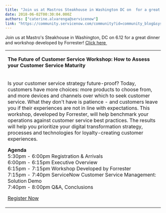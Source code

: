 ```yaml
---
title: "Join us at Mastros Steakhouse in Washington DC on  for a great dinner and workshop developed by Forrester"
date: 2018-06-02T00:30:04.000Z
authors: ["caterine.alvarenga@servicenow"]
link: "https://community.servicenow.com/community?id=community_blog&sys_id=ae1d353bdb5ed3847b337a9e0f9619ec"
---
```

<p>Join us at Mastro&#39;s Steakhouse in Washington, DC on 6.12 for a great dinner and workshop developed by Forrester! <a href="https://go.servicenow.com/LP&#61;10296" rel="nofollow">Click here </a> </p>
<table><tbody><tr><td>
<p><strong>The Future of Customer Service Workshop: How to Assess your Customer Service Maturity</strong></p>
</td></tr><tr><td>
<p>Is your customer service strategy future-proof? Today, customers have more choices: more products to choose from, and more devices and channels over which to seek customer service. What they don&#39;t have is patience - and customers leave you if their experiences are not in line with expectations. This workshop, developed by Forrester, will help benchmark your operations against customer service best practices. The results will help you prioritize your digital transformation strategy, processes and technologies for loyalty-creating customer experiences.</p>
<p><strong>Agenda</strong> <br />5:30pm - 6:00pm Registration &amp; Arrivals <br />6:00pm - 6:15pm Executive Overview <br />6:15pm - 7:15pm Workshop Developed by Forrester <br />7:15pm - 7:40pm ServiceNow Customer Service Management: Solution Demo <br />7:40pm - 8:00pm Q&amp;A, Conclusions</p>
<p><a href="https://go.servicenow.com/LP&#61;10296" rel="nofollow">Register Now</a></p>
</td></tr></tbody></table>